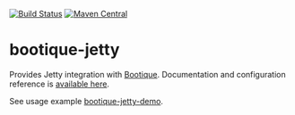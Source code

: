 <!--
  Licensed to ObjectStyle LLC under one
  or more contributor license agreements.  See the NOTICE file
  distributed with this work for additional information
  regarding copyright ownership.  The ObjectStyle LLC licenses
  this file to you under the Apache License, Version 2.0 (the
  "License"); you may not use this file except in compliance
  with the License.  You may obtain a copy of the License at

    http://www.apache.org/licenses/LICENSE-2.0

  Unless required by applicable law or agreed to in writing,
  software distributed under the License is distributed on an
  "AS IS" BASIS, WITHOUT WARRANTIES OR CONDITIONS OF ANY
  KIND, either express or implied.  See the License for the
  specific language governing permissions and limitations
  under the License.
  -->

[![Build Status](https://travis-ci.org/bootique/bootique-jetty.svg)](https://travis-ci.org/bootique/bootique-jetty)
[![Maven Central](https://maven-badges.herokuapp.com/maven-central/io.bootique.jetty/bootique-jetty/badge.svg)](https://maven-badges.herokuapp.com/maven-central/io.bootique.jetty/bootique-jetty/)


# bootique-jetty
Provides Jetty integration with [Bootique](https://github.com/bootique/bootique). Documentation and configuration reference 
is [available here](http://bootique.io/docs/0/bootique-jetty-docs/).

See usage example [bootique-jetty-demo](https://github.com/bootique-examples/bootique-jetty-demo).